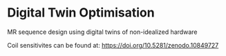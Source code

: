 # Digital Twin Optimisation
MR sequence design using digital twins of non-idealized hardware


Coil sensitivites can be found at: https://doi.org/10.5281/zenodo.10849727
